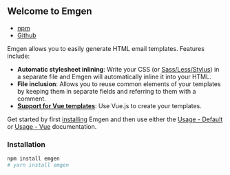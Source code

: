## Welcome to Emgen

- [npm](https://npmjs.org/package/emgen)
- [Github](https://github.com/jonataw/emgen)

Emgen allows you to easily generate HTML email templates. Features include:

- **Automatic stylesheet inlining**: Write your CSS (or [Sass/Less/Stylus](/emgen/css-preprocessors)) in a separate file and Emgen will automatically inline it into your HTML.
- **File inclusion**: Allows you to reuse common elements of your templates by keeping them in separate fields and referring to them with a comment.
- [**Support for Vue templates**](/emgen/usage-vue): Use Vue.js to create your templates.

Get started by first [installing](#installation) Emgen and then use either the [Usage - Default](/emgen/usage) or [Usage - Vue](/emgen/usage-vue) documentation.

### Installation

```bash
npm install emgen
# yarn install emgen
```
